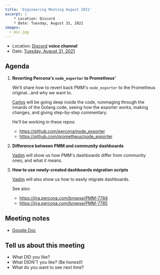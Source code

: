 ```yaml
---
title: 'Engineering Meeting August 2021'
excerpt: |
    * Location: Discord
    * Date: Tuesday, August 31, 2021
images:
  - mic.jpg
---
```


- Location: [Discord](http://per.co.na/discord) **voice channel**
- Date: [Tuesday, August 31, 2021](https://calendar.google.com/event?action=TEMPLATE&tmeid=MDM0c2E5anVuY2pqNm5qa2hpbml2cTJhaDVfMjAyMTA4MzFUMTQwMDAwWiBwYXVsLmphY29ic0BwZXJjb25hLmNvbQ&tmsrc=paul.jacobs%40percona.com&scp=ALL)

## Agenda

1. **Reverting Percona's `node_exporter` to Prometheus'**

    We'll share how to revert back PMM's `node_exporter` to the Prometheus original...and why we want to.

    [Carlos](https://github.com/percona-csalguero) will be going deep inside the code, rummaging through the innards of the Golang code, seeing how the exporter works, making changes, and giving step-by-step commentary.

    He'll be working in these repos:

    - <https://github.com/percona/node_exporter>
    - <https://github.com/prometheus/node_exporter>

2. **Difference between PMM and community dashboards**

    [Vadim](https://github.com/adivinho) will show us how PMM's dashboards differ from community ones, and what it means.

3. **How to use newly-created dashboards migration scripts**

    [Vadim](https://github.com/adivinho) will also show us how to easily migrate dashboards.

    See also:

    - <https://jira.percona.com/browse/PMM-7784>
    - <https://jira.percona.com/browse/PMM-7785>
## Meeting notes

- [Google Doc](https://docs.google.com/document/d/1d4wl7NeKE3MVPZ0tVjr7DZIWy_qe4YMqj0UZb5GeVFA/edit?usp=sharing)

## Tell us about this meeting

- What DID you like?
- What DIDN'T you like? (Be honest!)
- What do you want to see next time?
